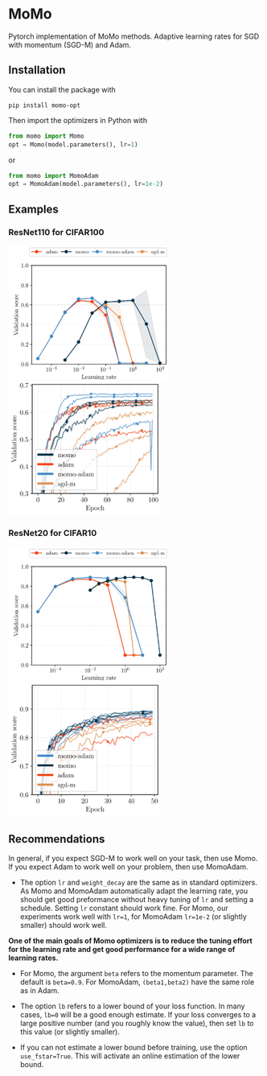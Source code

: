 # MoMo
Pytorch implementation of MoMo methods. Adaptive learning rates for SGD with momentum (SGD-M) and Adam. 

## Installation

You can install the package with

```
pip install momo-opt
```

Then import the optimizers in Python with

``` python
from momo import Momo
opt = Momo(model.parameters(), lr=1)
```
or

``` python
from momo import MomoAdam
opt = MomoAdam(model.parameters(), lr=1e-2)
```

## Examples

### ResNet110 for CIFAR100

<p float="left">
    <img src="png/cifar100_resnet110.png" width="320" />
    <img src="png/cifar100_resnet110_training.png" width="305" />
</p>

### ResNet20 for CIFAR10


<p float="left">
    <img src="png/cifar10_resnet20.png" width="320" />
    <img src="png/cifar10_resnet20_training.png" width="305" />
</p>


## Recommendations

In general, if you expect SGD-M to work well on your task, then use Momo. If you expect Adam to work well on your problem, then use MomoAdam.

* The option `lr` and `weight_decay` are the same as in standard optimizers. As Momo and MomoAdam automatically adapt the learning rate, you should get good preformance without heavy tuning of `lr` and setting a schedule. Setting `lr` constant should work fine. For Momo, our experiments work well with `lr=1`, for MomoAdam `lr=1e-2` (or slightly smaller) should work well.

**One of the main goals of Momo optimizers is to reduce the tuning effort for the learning rate and get good performance for a wide range of learning rates.**

* For Momo, the argument `beta` refers to the momentum parameter. The default is `beta=0.9`. For MomoAdam, `(beta1,beta2)` have the same role as in Adam.

* The option `lb` refers to a lower bound of your loss function. In many cases, `lb=0` will be a good enough estimate. If your loss converges to a large positive number (and you roughly know the value), then set `lb` to this value (or slightly smaller). 

* If you can not estimate a lower bound before training, use the option `use_fstar=True`. This will activate an online estimation of the lower bound.


